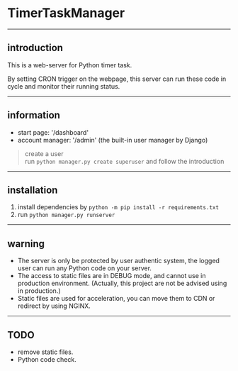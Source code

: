 # TimerTaskManager

***

## introduction

This is a web-server for Python timer task.

By setting CRON trigger on the webpage, this server can run these code in cycle and monitor their running status.

***

## information

* start page: '/dashboard'
* account manager: '/admin' (the built-in user manager by Django)

> create a user  
> run `python manager.py create superuser` and follow the introduction

*** 

## installation

1. install dependencies by `python -m pip install -r requirements.txt`
2. run `python manager.py runserver`

***

## warning

* The server is only be protected by user authentic system, the logged user can run any Python code on your server.
* The access to static files are in DEBUG mode, and cannot use in production environment. (Actually, this project are not be advised using in production.)
* Static files are used for acceleration, you can move them to CDN or redirect by using NGINX.

***

## TODO

* remove static files.
* Python code check.
